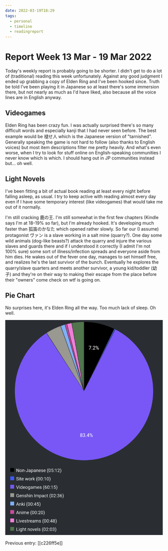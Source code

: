 ```yaml
---
date: 2022-03-19T18:29
tags:
  - personal
  - timeline
  - readingreport
---
```


# Report Week 13 Mar - 19 Mar 2022

Today's weekly report is probably going to be shorter. I didn't get to do a lot
of (traditional) reading this week unfortunately. Against any good judgment I
ended up grabbing a copy of Elden Ring and I've been hooked since. Truth be told
I've been playing it in Japanese so at least there's some immersion there, but
not nearly as much as I'd have liked, also because all the voice lines are in
English anyway.

## Videogames

Elden Ring has been crazy fun. I was actually surprised there's so many
difficult words and especially kanji that I had never seen before. The best
example would be 褪せ人 which is the Japanese version of "tarnished". Generally
speaking the game is not hard to follow (also thanks to English voices) but most
item descriptions filter me pretty heavily. And what's even worse, when I try to
look for stuff online on English-speaking communities I never know which is
which. I should hang out in JP communities instead but... oh well.

## Light Novels

I've been fitting a bit of actual book reading at least every night before
falling asleep, as usual. I try to keep active with reading almost every day
even if I have some temporary interest (like videogames) that would take me out
of it normally.

I'm still cracking 鹿の王. I'm still somewhat in the first few chapters (Kindle
says I'm at 18-19% so far), but I'm already hooked. It's developing much faster
than 狐笛のかなた which opened rather slowly. So far our (I assume) protagonist
ヴァン is a slave working in a salt mine (quarry?). One day some wild animals
(dog-like beasts?) attack the quarry and injure the various slaves and guards
there and if I understood it correctly (I admit I'm not 100% sure) some sort of
illness/infection spreads and everyone aside from him dies. He wakes out of the
fever one day, manages to set himself free, and realizes he's the last survivor
of the bunch. Eventually he explores the quarry/slave quarters and meets another
survivor, a young kid/toddler (幼子) and they're on their way to making their
escape from the place before their "owners" come check on wtf is going on.

## Pie Chart

No surprises here, it's Elden Ring all the way. Too much lack of sleep. Oh well.

![Report](./static/reports/2022-03-19.png)

Previous entry: [[c226ff5e]]
